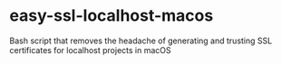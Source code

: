# easy-ssl-localhost-macos
Bash script that removes the headache of generating and trusting SSL certificates for localhost projects in macOS
